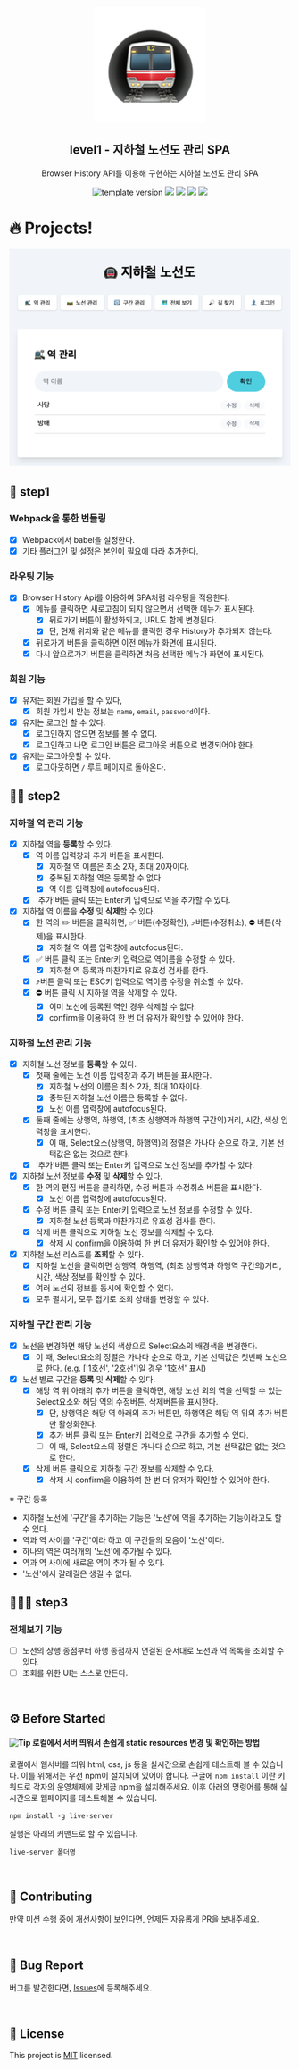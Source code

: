 <p align="middle" >
  <img width="200px;" src="./src/images/subway_emoji.png"/>
</p>
<h2 align="middle">level1 - 지하철 노선도 관리 SPA</h2>
<p align="middle">Browser History API를 이용해 구현하는 지하철 노선도 관리 SPA</p>
<p align="middle">
  <img src="https://img.shields.io/badge/version-1.0.0-blue?style=flat-square" alt="template version"/>
  <img src="https://img.shields.io/badge/language-html-red.svg?style=flat-square"/>
  <img src="https://img.shields.io/badge/language-css-blue.svg?style=flat-square"/>
  <img src="https://img.shields.io/badge/language-js-yellow.svg?style=flat-square"/>
  <img src="https://img.shields.io/badge/license-MIT-brightgreen.svg?style=flat-square"/>
</p>

# 🔥 Projects!

<p align="middle">
  <img src="./src/images/readme/subway_app_preview.png">
</p>

## 🎯 step1

### Webpack을 통한 번들링

- [x] Webpack에서 babel을 설정한다.
- [x] 기타 플러그인 및 설정은 본인이 필요에 따라 추가한다.

### 라우팅 기능

- [x] Browser History Api를 이용하여 SPA처럼 라우팅을 적용한다.
  - [x] 메뉴를 클릭하면 새로고침이 되지 않으면서 선택한 메뉴가 표시된다.
    - [x] 뒤로가기 버튼이 활성화되고, URL도 함께 변경된다.
    - [x] 단, 현재 위치와 같은 메뉴를 클릭한 경우 History가 추가되지 않는다.
  - [x] 뒤로가기 버튼을 클릭하면 이전 메뉴가 화면에 표시된다.
  - [x] 다시 앞으로가기 버튼을 클릭하면 처음 선택한 메뉴가 화면에 표시된다.

### 회원 기능

- [x] 유저는 회원 가입을 할 수 있다,
  - [x] 회원 가입시 받는 정보는 `name`, `email`, `password`이다.
- [x] 유저는 로그인 할 수 있다.
  - [x] 로그인하지 않으면 정보를 볼 수 없다.
  - [x] 로그인하고 나면 로그인 버튼은 로그아웃 버튼으로 변경되어야 한다.
- [x] 유저는 로그아웃할 수 있다.
  - [x] 로그아웃하면 `/` 루트 페이지로 돌아온다.

## 🎯🎯 step2

### 지하철 역 관리 기능

- [x] 지하철 역을 **등록**할 수 있다.
  - [x] 역 이름 입력창과 추가 버튼을 표시한다.
    - [x] 지하철 역 이름은 최소 2자, 최대 20자이다.
    - [x] 중복된 지하철 역은 등록할 수 없다.
    - [x] 역 이름 입력창에 autofocus된다.
  - [x] '추가'버튼 클릭 또는 Enter키 입력으로 역을 추가할 수 있다.
- [x] 지하철 역 이름을 **수정** 및 **삭제**할 수 있다.
  - [x] 한 역의 ✏️ 버튼을 클릭하면, ✅ 버튼(수정확인), ⤴️버튼(수정취소), ⛔️ 버튼(삭제)을 표시한다.
    - [x] 지하철 역 이름 입력창에 autofocus된다.
  - [x] ✅ 버튼 클릭 또는 Enter키 입력으로 역이름을 수정할 수 있다.
    - [x] 지하철 역 등록과 마찬가지로 유효성 검사를 한다.
  - [x] ⤴️버튼 클릭 또는 ESC키 입력으로 역이름 수정을 취소할 수 있다.
  - [x] ⛔️ 버튼 클릭 시 지하철 역을 삭제할 수 있다.
    - [x] 이미 노선에 등록된 역인 경우 삭제할 수 없다.
    - [x] confirm을 이용하여 한 번 더 유저가 확인할 수 있어야 한다.

### 지하철 노선 관리 기능

- [x] 지하철 노선 정보를 **등록**할 수 있다.
  - [x] 첫째 줄에는 노선 이름 입력창과 추가 버튼을 표시한다.
    - [x] 지하철 노선의 이름은 최소 2자, 최대 10자이다.
    - [x] 중복된 지하철 노선 이름은 등록할 수 없다.
    - [x] 노선 이름 입력창에 autofocus된다.
  - [x] 둘째 줄에는 상행역, 하행역, (최초 상행역과 하행역 구간의)거리, 시간, 색상 입력창을 표시한다.
    - [x] 이 때, Select요소(상행역, 하행역)의 정렬은 가나다 순으로 하고, 기본 선택값은 없는 것으로 한다.
  - [x] '추가'버튼 클릭 또는 Enter키 입력으로 노선 정보를 추가할 수 있다.
- [x] 지하철 노선 정보를 **수정** 및 **삭제**할 수 있다.
  - [x] 한 역의 편집 버튼을 클릭하면, 수정 버튼과 수정취소 버튼을 표시한다.
    - [x] 노선 이름 입력창에 autofocus된다.
  - [x] 수정 버튼 클릭 또는 Enter키 입력으로 노선 정보를 수정할 수 있다.
    - [x] 지하철 노선 등록과 마찬가지로 유효성 검사를 한다.
  - [x] 삭제 버튼 클릭으로 지하철 노선 정보를 삭제할 수 있다.
    - [x] 삭제 시 confirm을 이용하여 한 번 더 유저가 확인할 수 있어야 한다.
- [x] 지하철 노선 리스트를 **조회**할 수 있다.
  - [x] 지하철 노선을 클릭하면 상행역, 하행역, (최초 상행역과 하행역 구간의)거리, 시간, 색상 정보를 확인할 수 있다.
  - [x] 여러 노선의 정보를 동시에 확인할 수 있다.
  - [x] 모두 펼치기, 모두 접기로 조회 상태를 변경할 수 있다.

### 지하철 구간 관리 기능

- [x] 노선을 변경하면 해당 노선의 색상으로 Select요소의 배경색을 변경한다.
  - [x] 이 때, Select요소의 정렬은 가나다 순으로 하고, 기본 선택값은 첫번째 노선으로 한다. (e.g. ['1호선', '2호선']일 경우 '1호선' 표시)
- [x] 노선 별로 구간을 **등록** 및 **삭제**할 수 있다.
  - [x] 해당 역 위 아래의 추가 버튼을 클릭하면, 해당 노선 외의 역을 선택할 수 있는 Select요소와 해당 역의 수정버튼, 삭제버튼을 표시한다.
    - [x] 단, 상행역은 해당 역 아래의 추가 버튼만, 하행역은 해당 역 위의 추가 버튼만 활성화한다.
    - [x] 추가 버튼 클릭 또는 Enter키 입력으로 구간을 추가할 수 있다.
    - [ ] 이 때, Select요소의 정렬은 가나다 순으로 하고, 기본 선택값은 없는 것으로 한다.
  - [x] 삭제 버튼 클릭으로 지하철 구간 정보를 삭제할 수 있다.
    - [x] 삭제 시 confirm을 이용하여 한 번 더 유저가 확인할 수 있어야 한다.

※ 구간 등록

- 지하철 노선에 '구간'을 추가하는 기능은 '노선'에 역을 추가하는 기능이라고도 할 수 있다.
- 역과 역 사이를 '구간'이라 하고 이 구간들의 모음이 '노선'이다.
- 하나의 역은 여러개의 '노선'에 추가될 수 있다.
- 역과 역 사이에 새로운 역이 추가 될 수 있다.
- '노선'에서 갈래길은 생길 수 없다.

## 🎯🎯🎯 step3

### 전체보기 기능

- [ ] 노선의 상행 종점부터 하행 종점까지 연결된 순서대로 노선과 역 목록을 조회할 수 있다.
- [ ] 조회를 위한 UI는 스스로 만든다.

<br>

## ⚙️ Before Started

#### <img alt="Tip" src="https://img.shields.io/static/v1.svg?label=&message=Tip&style=flat-square&color=673ab8"> 로컬에서 서버 띄워서 손쉽게 static resources 변경 및 확인하는 방법

로컬에서 웹서버를 띄워 html, css, js 등을 실시간으로 손쉽게 테스트해 볼 수 있습니다. 이를 위해서는 우선 npm이 설치되어 있어야 합니다. 구글에 `npm install` 이란 키워드로 각자의 운영체제에 맞게끔 npm을 설치해주세요. 이후 아래의 명령어를 통해 실시간으로 웹페이지를 테스트해볼 수 있습니다.

```
npm install -g live-server
```

실행은 아래의 커맨드로 할 수 있습니다.

```
live-server 폴더명
```

<br>

## 👏 Contributing

만약 미션 수행 중에 개선사항이 보인다면, 언제든 자유롭게 PR을 보내주세요.

<br>

## 🐞 Bug Report

버그를 발견한다면, [Issues](https://github.com/woowacourse/javascript-subway/issues)에 등록해주세요.

<br>

## 📝 License

This project is [MIT](https://github.com/woowacourse/javascript-subway/blob/main/LICENSE) licensed.
